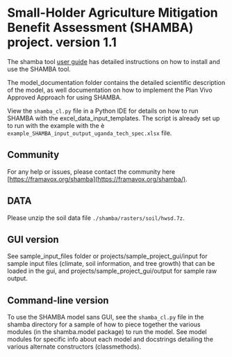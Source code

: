 # Small-Holder Agriculture Mitigation Benefit Assessment (SHAMBA) project. version 1.1

The shamba tool [user guide](docs/user-guide.md) has detailed instructions on how to install and use the SHAMBA tool.

The model_documentation folder contains the detailed scientific description of the model, as well documentation on how to implement the Plan Vivo Approved Approach for using SHAMBA.

View the `shamba_cl.py` file in a Python IDE for details on how to run SHAMBA with the excel_data_input_templates. The script is already set up to run with the example with the è `example_SHAMBA_input_output_uganda_tech_spec.xlsx` file.

## Community

For any help or issues, please contact the community here [https://framavox.org/shamba](https://framavox.org/shamba/).

## DATA

Please unzip the soil data file `./shamba/rasters/soil/hwsd.7z`.

## GUI version

See sample_input_files folder or projects/sample_project_gui/input for sample input files (climate, soil information, and tree growth) that can be loaded in the gui, and projects/sample_project_gui/output for sample raw output.

## Command-line version

To use the SHAMBA model sans GUI, see the `shamba_cl.py` file in the shamba directory for a sample of how to piece together the various modules (in the shamba.model package) to run the model. See model modules for specific info about each model and docstrings detailing the various alternate constructors (classmethods).

